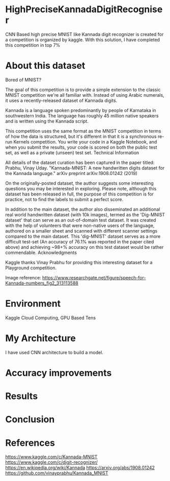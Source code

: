 # HighPreciseKannadaDigitRecogniser
CNN Based high precise MNIST like Kannada digit recognizer is created for a competition is organized by kaggle.
With this solution, I have completed this competition in top 7%


# About this dataset

Bored of MNIST?

The goal of this competition is to provide a simple extension to the classic MNIST competition we're all familiar with. Instead of using Arabic numerals, it uses a recently-released dataset of Kannada digits.

Kannada is a language spoken predominantly by people of Karnataka in southwestern India. The language has roughly 45 million native speakers and is written using the Kannada script.

This competition uses the same format as the MNIST competition in terms of how the data is structured, but it's different in that it is a synchronous re-run Kernels competition. You write your code in a Kaggle Notebook, and when you submit the results, your code is scored on both the public test set, as well as a private (unseen) test set.
Technical Information

All details of the dataset curation has been captured in the paper titled: Prabhu, Vinay Uday. "Kannada-MNIST: A new handwritten digits dataset for the Kannada language." arXiv preprint arXiv:1908.01242 (2019)

On the originally-posted dataset, the author suggests some interesting questions you may be interested in exploring. Please note, although this dataset has been released in full, the purpose of this competition is for practice, not to find the labels to submit a perfect score.

In addition to the main dataset, the author also disseminated an additional real world handwritten dataset (with 10k images), termed as the 'Dig-MNIST dataset' that can serve as an out-of-domain test dataset. It was created with the help of volunteers that were non-native users of the language, authored on a smaller sheet and scanned with different scanner settings compared to the main dataset. This 'dig-MNIST' dataset serves as a more difficult test-set (An accuracy of 76.1% was reported in the paper cited above) and achieving ~98+% accuracy on this test dataset would be rather commendable.
Acknowledgments

Kaggle thanks Vinay Prabhu for providing this interesting dataset for a Playground competition.

Image reference: https://www.researchgate.net/figure/speech-for-Kannada-numbers_fig2_313113588
# Environment

Kaggle Cloud Computing, GPU Based
Tens
# My Architecture
I have used CNN architecture to build a model.

# Accuracy improvements

# Results 

# Conclusion

# References
https://www.kaggle.com/c/Kannada-MNIST
https://www.kaggle.com/c/digit-recognizer/
https://en.wikipedia.org/wiki/Kannada
https://arxiv.org/abs/1908.01242
https://github.com/vinayprabhu/Kannada_MNIST

